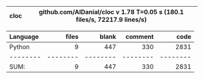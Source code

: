cloc|github.com/AlDanial/cloc v 1.78  T=0.05 s (180.1 files/s, 72217.9 lines/s)
--- | ---

Language|files|blank|comment|code
:-------|-------:|-------:|-------:|-------:
Python|9|447|330|2831
--------|--------|--------|--------|--------
SUM:|9|447|330|2831
